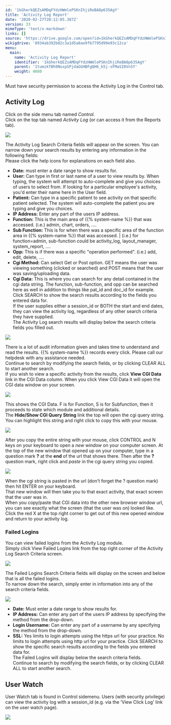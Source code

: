 ```yaml
---
id: '1kGherkQEZsAMDqFYdzHWmlePSKnIhjiReBA8p635AgY'
title: 'Activity Log Report'
date: '2020-02-27T20:12:05.387Z'
version: 33
mimeType: 'text/x-markdown'
links: []
source: 'https://drive.google.com/open?id=1kGherkQEZsAMDqFYdzHWmlePSKnIhjiReBA8p635AgY'
wikigdrive: '8934ab392b82c3a1d5a8ae9fb7795d99e93c12ca'
menu:
  main:
    name: 'Activity Log Report'
    identifier: '1kGherkQEZsAMDqFYdzHWmlePSKnIhjiReBA8p635AgY'
    parent: '1tumzkTBh0NospSPjdaGGHBFgQH6_k5j-sFMaSI0VnSY'
    weight: 4080
---
```

Must have security permission to access the Activity Log in the Control tab.
  
## Activity Log  
  
Click on the side menu tab named *Control.*  
Click on the top tab named *Activity Log* (or can access it from the Reports tab).
  
![](../activity-log-report.assets/10000201000003BC000001297918FD9114646B0C.png)  

The Activity Log Search Criteria fields will appear on the screen. You can narrow down your search results by entering any information in the following fields:  
Please click the help icons for explanations on each field also.
* <strong>Date:</strong> must enter a date range to show results for.
* <strong>User:</strong> Can type in first or last name of a user to view results by. When typing, the system will attempt to auto-complete and give you choices of users to select from. If looking for a particular employee's activity, you'd enter their name here in the User field.
* <strong>Patient:</strong> Can type in a specific patient to see activity on that specific patient selected. The system will auto-complete the patient you are typing and give you choices.
* <strong>IP Address:</strong> Enter any part of the users IP address.
* <strong>Function:</strong> This is the main area of {{% system-name %}} that was accessed. (i.e.) admin, chart, orders, ….
* <strong>Sub Function:</strong> This is for when there was a specific area of the function area in {{% system-name %}} that was accessed. | (i.e.) for function=admin, sub-function could be activity_log, layout_manager, system_report, ….
* <strong>Opp:</strong> This is if there was a specific "operation performed". (i.e.) add, edit, delete, ….
* <strong>Cgi Method:</strong> Can select Get or Post option. GET means the user was viewing something (clicked or searched) and POST means that the user was saving/uploading data.
* <strong>Cgi Data:</strong> This is where you can search for any detail contained in the cgi data string. The function, sub-function, and opp can be searched here as well in addition to things like pat_id and doc_id for example.
Click SEARCH to show the search results according to the fields you entered data for.  
If the user supplies either a session_id or BOTH the start and end dates, they can view the activity log, regardless of any other search criteria they have supplied.  
The Activity Log search results will display below the search criteria fields you filled out.
  
![](../activity-log-report.assets/100000000000038D000000F0ADE76962C204A21D.png)  

There is a lot of audit information given and takes time to understand and read the results. {{% system-name %}} records every click. Please call our helpdesk with any assistance needed.  
Continue to search by modifying the search fields, or by clicking CLEAR ALL to start another search.  
If you wish to view a specific activity from the results, click **View CGI Data** link in the CGI Data column. When you click View CGI Data it will open the CGI data window on your screen.
  
![](../activity-log-report.assets/1000000000000357000000C44EBA2C1EB2644F7D.png)  

This shows the CGI Data. F is for Function, S is for Subfunction, then it proceeds to state which module and additional details.  
The **Hide/Show CGI Query String** link the top will open the cgi query string. You can highlight this string and right click to copy this with your mouse.
  
![](../activity-log-report.assets/100000000000034A000000C7388D549ACB60272B.png)  

After you copy the entire string with your mouse, click CONTROL and N keys on your keyboard to open a *new window* on your computer screen. At the top of the new window that opened up on your computer, type in a question mark **?** at the **end** of the url that shows there. Then after the **?** question mark, right click and *paste* in the cgi query string you copied.
  
![](../activity-log-report.assets/10000000000002BE00000039696357E10E50FCE7.png)  

When the cgi string is pasted in the url (don't forget the ? question mark) then hit ENTER on your keyboard.  
That new window will then take you to that exact activity, that exact screen that the user was in.  
When you copy/paste that CGI data into the other new browser window url, you can see exactly what the screen (that the user was on) looked like.  
Click the red X at the top right corner to get out of this new opened window and return to your activity log.
  
### Failed Logins  
  
You can view failed logins from the Activity Log module.  
Simply click View Failed Logins link from the top right corner of the Activity Log Search Criteria screen.
  
![](../activity-log-report.assets/10000201000004A50000013745012E1F35C70EA9.png)  

The Failed Logins Search Criteria fields will display on the screen and below that is all the failed logins.  
To narrow down the search, simply enter in information into any of the search criteria fields.
  
![](../activity-log-report.assets/1000020100000476000000C1D28D43CF243C6498.png)  

* <strong>Date:</strong> Must enter a date range to show results for.
* <strong>IP Address:</strong> Can enter any part of the users IP address by specifying the method from the drop-down.
* <strong>Login Username:</strong> Can enter any part of a username by any specifying the method from the drop-down.
* <strong>SSL:</strong> Yes limits to login attempts using the https url for your practice. No limits to login attempts using http url for your practice.
Click SEARCH to show the specific search results according to the fields you entered data for.  
The Failed Logins will display below the search criteria fields.  
Continue to search by modifying the search fields, or by clicking CLEAR ALL to start another search.
  
## User Watch  
  
User Watch tab is found in Control sidemenu. Users (with security privilege) can view the activity log with a session_id (e.g. via the ‘View Click Log' link on the user watch page).
  
![](../activity-log-report.assets/1000020100000540000000ADE5218FD413CB3331.png)  

